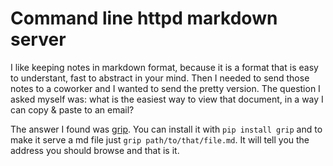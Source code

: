 

# Command line httpd markdown server

I like keeping notes in markdown format, because it is a format that is easy to
understant, fast to abstract in your mind. Then I needed to send those notes to
a coworker and I wanted to send the pretty version. The question I asked myself
was: what is the easiest way to view that document, in a way I can copy & paste
to an email?

The answer I found was [grip](https://github.com/joeyespo/grip). You can install
it with `pip install grip` and to make it serve a md file just `grip
path/to/that/file.md`. It will tell you the address you should browse and that
is it.
